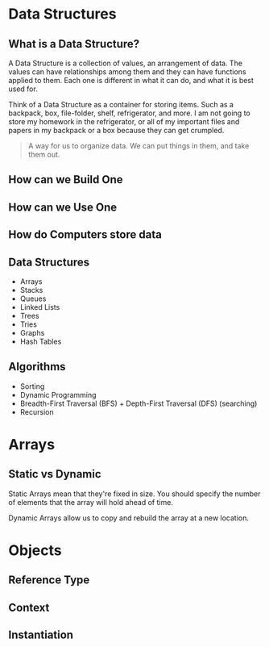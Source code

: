 # Data Structures

## What is a Data Structure?

A Data Structure is a collection of values, an arrangement of data. The values can have relationships among them and they can have functions applied to them. Each one is different in what it can do, and what it is best used for.

Think of a Data Structure as a container for storing items. Such as a backpack, box, file-folder, shelf, refrigerator, and more. I am not going to store my homework in the refrigerator, or all of my important files and papers in my backpack or a box because they can get crumpled.

> A way for us to organize data. We can put things in them, and take them out.

## How can we Build One

## How can we Use One

## How do Computers store data

## Data Structures

- Arrays
- Stacks
- Queues
- Linked Lists
- Trees
- Tries
- Graphs
- Hash Tables

## Algorithms

- Sorting
- Dynamic Programming
- Breadth-First Traversal (BFS) + Depth-First Traversal (DFS) (searching)
- Recursion

# Arrays

## Static vs Dynamic

Static Arrays mean that they're fixed in size. You should specify the number of elements that the array will hold ahead of time.

Dynamic Arrays allow us to copy and rebuild the array at a new location.

# Objects

## Reference Type

## Context

## Instantiation
